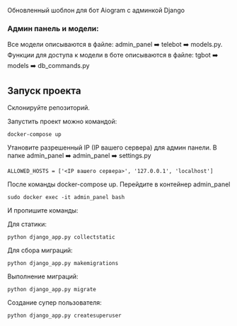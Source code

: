 Обновленный шоблон для бот Aiogram с админкой Django

### Админ панель и модели:
Все модели описываются в файле: admin_panel ➡️ telebot ➡️ models.py.<br>
Функции для доступа к модели в боте описываются в файле: tgbot ➡️ models ➡️ db_commands.py


## Запуск проекта

Склонируйте репозиторий.

Запустить проект можно командой:
 
``` 
docker-compose up
``` 

Утановите разрешенный IP (IP вашего сервера) для админ панели. В папке admin_panel ➡️ admin_panel ➡️ settings.py

```buildoutcfg
ALLOWED_HOSTS = ['<IP вашего сервера>', '127.0.0.1', 'localhost']
```

После команды docker-compose up. Перейдите в контейнер admin_panel

``` 
sudo docker exec -it admin_panel bash
``` 

И пропишите команды:

Для статики:

``` 
python django_app.py collectstatic
``` 

Для сбора миграций:

``` 
python django_app.py makemigrations
``` 

Выполнение миграций:

``` 
python django_app.py migrate
``` 

Создание супер пользователя:

``` 
python django_app.py createsuperuser
``` 
